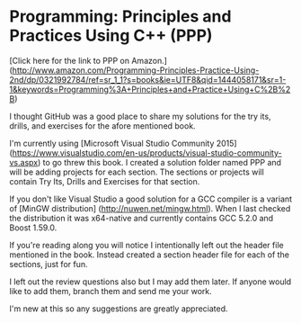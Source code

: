 # Programming: Principles and Practices Using C++ (PPP)
[Click here for the link to PPP on Amazon.] (http://www.amazon.com/Programming-Principles-Practice-Using-2nd/dp/0321992784/ref=sr_1_1?s=books&ie=UTF8&qid=1444058171&sr=1-1&keywords=Programming%3A+Principles+and+Practice+Using+C%2B%2B)

I thought GitHub was a good place to share my solutions for the try its, drills, and exercises for the afore mentioned book.

I'm currently using [Microsoft Visual Studio Community 2015] (https://www.visualstudio.com/en-us/products/visual-studio-community-vs.aspx) to go threw this book.
I created a solution folder named PPP and will be adding projects for each section.  The sections or projects will contain Try Its, Drills and Exercises for that section.

If you don't like Visual Studio a good solution for a GCC compiler is a variant of [MinGW distribution] (http://nuwen.net/mingw.html).
When I last checked the distribution it was x64-native and currently contains GCC 5.2.0 and Boost 1.59.0.

If you're reading along you will notice I intentionally left out the header file mentioned in the book.  Instead created a section header file for each of the sections, just for fun.

I left out the review questions also but I may add them later.
If anyone would like to add them, branch them and send me your work.  

I'm new at this so any suggestions are greatly appreciated.
